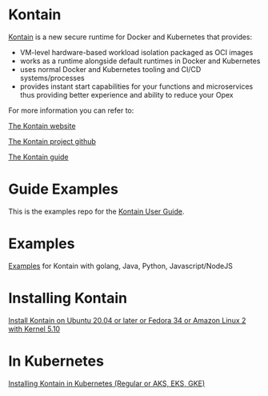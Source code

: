 # Kontain
[Kontain](https://github.com/kontainapp/km) is a new secure runtime for Docker and Kubernetes that provides:
- VM-level hardware-based workload isolation packaged as OCI images
- works as a runtime alongside default runtimes in Docker and Kubernetes
- uses normal Docker and Kubernetes tooling and CI/CD systems/processes
- provides instant start capabilities for your functions and microservices thus providing better experience and ability to reduce your Opex

For more information you can refer to:

[The Kontain website](https://kontain.app)

[The Kontain project github](https://github.com/kontainapp/km)

[The Kontain guide](https://kontainapp.github.io/guide)

# Guide Examples
This is the examples repo for the [Kontain User Guide](https://kontainapp.github.io/guide/).

# Examples
[Examples](/examples/) for Kontain with golang, Java, Python, Javascript/NodeJS

# Installing Kontain
[Install Kontain on Ubuntu 20.04 or later or Fedora 34 or Amazon Linux 2 with Kernel 5.10](/install/)

# In Kubernetes
[Installing Kontain in Kubernetes (Regular or AKS, EKS, GKE) ](/install_in_kubernetes/)
